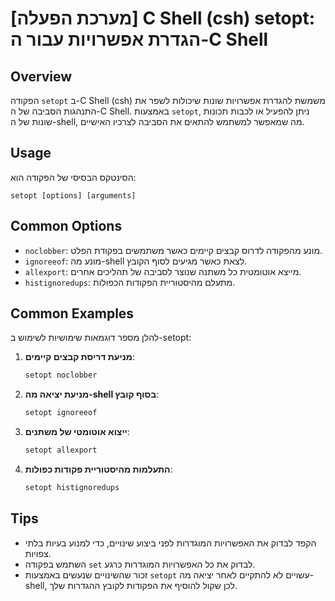 # [מערכת הפעלה] C Shell (csh) setopt: הגדרת אפשרויות עבור ה-C Shell

## Overview
הפקודה `setopt` ב-C Shell (csh) משמשת להגדרת אפשרויות שונות שיכולות לשפר את התנהגות הסביבה של ה-C Shell. באמצעות `setopt`, ניתן להפעיל או לכבות תכונות שונות של ה-shell, מה שמאפשר למשתמש להתאים את הסביבה לצרכיו האישיים.

## Usage
הסינטקס הבסיסי של הפקודה הוא:

```
setopt [options] [arguments]
```

## Common Options
- `noclobber`: מונע מהפקודה לדרוס קבצים קיימים כאשר משתמשים בפקודת הפלט.
- `ignoreeof`: מונע מה-shell לצאת כאשר מגיעים לסוף הקובץ.
- `allexport`: מייצא אוטומטית כל משתנה שנוצר לסביבה של תהליכים אחרים.
- `histignoredups`: מתעלם מהיסטוריית הפקודות הכפולות.

## Common Examples
להלן מספר דוגמאות שימושיות לשימוש ב-setopt:

1. **מניעת דריסת קבצים קיימים**:
   ```csh
   setopt noclobber
   ```

2. **מניעת יציאה מה-shell בסוף קובץ**:
   ```csh
   setopt ignoreeof
   ```

3. **ייצוא אוטומטי של משתנים**:
   ```csh
   setopt allexport
   ```

4. **התעלמות מהיסטוריית פקודות כפולות**:
   ```csh
   setopt histignoredups
   ```

## Tips
- הקפד לבדוק את האפשרויות המוגדרות לפני ביצוע שינויים, כדי למנוע בעיות בלתי צפויות.
- השתמש בפקודה `set` לבדוק את כל האפשרויות המוגדרות כרגע.
- זכור שהשינויים שנעשים באמצעות `setopt` עשויים לא להתקיים לאחר יציאה מה-shell, לכן שקול להוסיף את הפקודות לקובץ ההגדרות שלך.